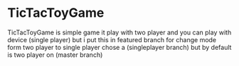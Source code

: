 # TicTacToyGame
TicTacToyGame is simple game it play with two player and you can play with device (single player) but i put this in featured branch
for change mode form two player to single player chose a (singleplayer branch) but by default is two player on (master branch)
